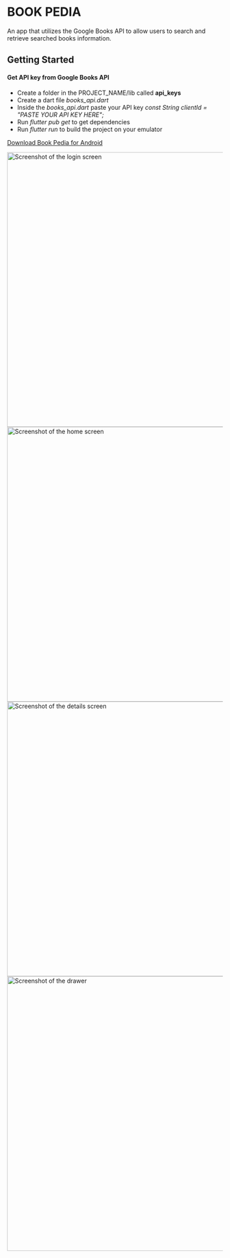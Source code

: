 # BOOK PEDIA

An app that utilizes the Google Books API to allow users to search and retrieve searched
books information.

## Getting Started

#### Get API key from Google Books API
* Create a folder in the PROJECT_NAME/lib called **api_keys**
* Create a dart file *books_api.dart* 
* Inside the *books_api.dart* paste your API key *const String clientId = "PASTE YOUR API KEY HERE";*
* Run *flutter pub get* to get dependencies
* Run *flutter run* to build the project on your emulator

[Download Book Pedia for Android](https://github.com/unknownaloy/book_pedia/blob/master/apk/book_pedia.apk)

<img alt="Screenshot of the login screen" src="https://drive.google.com/file/d/1osb3CmeRpLYdlVVDczpSH7SaK1DwcasR/view?usp=sharing" height="640">

<img alt="Screenshot of the home screen" src="https://drive.google.com/file/d/1hU3odk1pT9JdPnjmRY-VBbo6oFLEkLYf/view?usp=sharing" height="640"> 

<img alt="Screenshot of the details screen" src="https://drive.google.com/file/d/1KaVAMHl3iaekGoeossGb53jFf2vAbB54/view?usp=sharing" height="640"> 

<img alt="Screenshot of the drawer" src="https://drive.google.com/file/d/1rqezYVlJ0pGeVcW0y4xP7HAZe3mh063r/view?usp=sharing" height="640"> 

